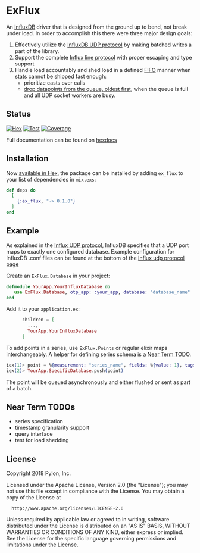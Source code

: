# ExFlux

An [InfluxDB](https://www.influxdata.com/time-series-platform/influxdb/)
driver that is designed from the ground up to bend, not break under load. In order to accomplish this there were three major design goals:

1. Effectively utilize the [InfluxDB UDP
   protocol](https://github.com/influxdata/influxdb/blob/master/services/udp/README.md)
   by making batched writes a part of the library.
2. Support the complete [Influx line
   protocol](https://docs.influxdata.com/influxdb/v1.4/write_protocols/line_protocol_reference/)
   with proper escaping and type support
3. Handle load accountably and shed load in a defined [FIFO](https://en.wikipedia.org/wiki/FIFO_(computing_and_electronics)) manner when stats cannot be shipped
   fast enough:
   -  prioritize casts over calls
   -  [drop datapoints from the queue, oldest first](https://clojuredocs.org/clojure.core.async/sliding-buffer), when the queue is full and all UDP socket workers are busy.


## Status
[![Hex](http://img.shields.io/hexpm/v/ex_flux.svg?style=flat)](https://hex.pm/packages/ex_flux)
[![Test](http://circleci-badges-max.herokuapp.com/img/pylon/ex_flux?token=:circle-ci-token)](https://circleci.com/gh/pylon/ex_flux)
[![Coverage](https://coveralls.io/repos/github/pylon/ex_flux/badge.svg)](https://coveralls.io/github/pylon/ex_flux)

Full documentation can be found on [hexdocs](https://hexdocs.pm/ex_flux)


## Installation

Now [available in Hex](https://hex.pm/docs/publish), the package can be installed
by adding `ex_flux` to your list of dependencies in `mix.exs`:

```elixir
def deps do
  [
    {:ex_flux, "~> 0.1.0"}
  ]
end
```

## Example

As explained in the [Influx UDP protocol](https://github.com/influxdata/influxdb/blob/master/services/udp/README.md), InfluxDB specifies that a UDP port maps to
exactly one configured database. Example configuration for InfluxDB .conf files
can be found at the bottom of the [Influx udp protocol
page](https://github.com/influxdata/influxdb/blob/master/services/udp/README.md#config-examples)

Create an `ExFlux.Database` in your project:
```elixir
defmodule YourApp.YourInfluxDatabase do
   use ExFlux.Database, otp_app: :your_app, database: "database_name"
end
```

Add it to your `application.ex`:
```elixir
      children = [
        ...,
        YourApp.YourInfluxDatabase
      ]
```

To add points in a series, use `ExFlux.Points` or regular elixir maps interchangeably. A helper for defining series schema is a [Near Term TODO](https://github.com/pylon/ex_flux#near-term-todos).

```elixir
iex(1)> point = %{measurement: "series_name", fields: %{value: 1}, tags: %{}, timestamp: System.os_time(:nanosecond)}
iex(2)> YourApp.SpecificDatabase.push(point)
```

The point will be queued asynchronously and either flushed or sent as part of a batch.


## Near Term TODOs

* series specification
* timestamp granularity support
* query interface
* test for load shedding


## License

Copyright 2018 Pylon, Inc.

  Licensed under the Apache License, Version 2.0 (the "License");
  you may not use this file except in compliance with the License.
  You may obtain a copy of the License at

      http://www.apache.org/licenses/LICENSE-2.0

  Unless required by applicable law or agreed to in writing, software
  distributed under the License is distributed on an "AS IS" BASIS,
  WITHOUT WARRANTIES OR CONDITIONS OF ANY KIND, either express or implied.
  See the License for the specific language governing permissions and
  limitations under the License.
